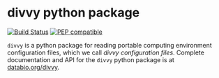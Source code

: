 # divvy python package

[![Build Status](https://travis-ci.org/pepkit/divvy.svg?branch=master)](https://travis-ci.org/pepkit/divvy) [![PEP compatible](http://pepkit.github.io/img/PEP-compatible-green.svg)](http://pepkit.github.io)

`divvy` is a python package for reading portable computing environment configuration files, which we call *divvy configuration files*. Complete documentation and API for the `divvy` python package is at [databio.org/divvy](http://databio.org/divvy).
